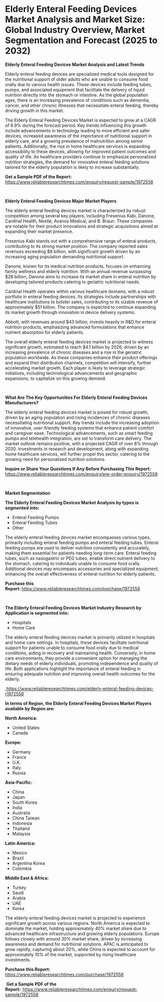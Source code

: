 <p><h1>Elderly Enteral Feeding Devices Market Analysis and Market Size: Global Industry Overview, Market Segmentation and Forecast (2025 to 2032)</h1></p><p><strong>Elderly Enteral Feeding Devices Market Analysis and Latest Trends</strong></p>
<p><p>Elderly enteral feeding devices are specialized medical tools designed for the nutritional support of older adults who are unable to consume food orally due to various health issues. These devices include feeding tubes, pumps, and associated equipment that facilitate the delivery of liquid nutrition directly into the stomach or intestine. As the global population ages, there is an increasing prevalence of conditions such as dementia, cancer, and other chronic illnesses that necessitate enteral feeding, thereby driving growth in this market.</p><p>The Elderly Enteral Feeding Devices Market is expected to grow at a CAGR of 8.9% during the forecast period. Key trends influencing this growth include advancements in technology leading to more efficient and safer devices, increased awareness of the importance of nutritional support in elderly care, and a growing prevalence of malnutrition among senior patients. Additionally, the rise in home healthcare services is expanding accessibility to these devices, allowing for improved patient outcomes and quality of life. As healthcare providers continue to emphasize personalized nutrition strategies, the demand for innovative enteral feeding solutions tailored for the elderly population is likely to increase substantially.</p></p>
<p><strong>Get a Sample PDF of the Report:&nbsp;</strong> <a href="https://www.reliableresearchtimes.com/enquiry/request-sample/1972558?utm_campaign=3256&utm_medium=2&utm_source=Github&utm_content=ia&utm_term=16042025&utm_id=elderly-enteral-feeding-devices">https://www.reliableresearchtimes.com/enquiry/request-sample/1972558</a></p>
<p>&nbsp;</p>
<p><strong>Elderly Enteral Feeding Devices Major Market Players</strong></p>
<p><p>The elderly enteral feeding devices market is characterized by robust competition among several key players, including Fresenius Kabi, Danone, Cardinal Health, Nestlé, Avanos Medical, and B. Braun. These companies are notable for their product innovations and strategic acquisitions aimed at expanding their market presence.</p><p>Fresenius Kabi stands out with a comprehensive range of enteral products, contributing to its strong market position. The company reported sales revenues exceeding $8 billion, with significant growth driven by an increasing aging population demanding nutritional support.</p><p>Danone, known for its medical nutrition products, focuses on enhancing family wellness and elderly nutrition. With an annual revenue surpassing $28 billion, Danone aims to increase its market share in enteral nutrition by developing tailored products catering to geriatric nutritional needs.</p><p>Cardinal Health operates within various healthcare domains, with a robust portfolio in enteral feeding devices. Its strategies include partnerships with healthcare institutions to bolster sales, contributing to its sizable revenue of approximately $51 billion. The company is expected to continue expanding its market growth through innovation in device delivery systems.</p><p>Abbott, with revenues around $43 billion, invests heavily in R&D for enteral nutrition products, emphasizing advanced formulations that enhance nutrient absorption for elderly patients.</p><p>The overall elderly enteral feeding devices market is projected to witness significant growth, estimated to reach $4.1 billion by 2026, driven by an increasing prevalence of chronic diseases and a rise in the geriatric population worldwide. As these companies enhance their product offerings and expand their distribution channels, competition will intensify, further accelerating market growth. Each player is likely to leverage strategic initiatives, including technological advancements and geographic expansions, to capitalize on this growing demand.</p></p>
<p>&nbsp;</p>
<p><strong>What Are The Key Opportunities For Elderly Enteral Feeding Devices Manufacturers?</strong></p>
<p><p>The elderly enteral feeding devices market is poised for robust growth, driven by an aging population and rising incidences of chronic diseases necessitating nutritional support. Key trends include the increasing adoption of innovative, user-friendly feeding systems that enhance patient comfort and caregiver ease. Technological advancements, such as smart feeding pumps and telehealth integration, are set to transform care delivery. The market outlook remains positive, with a projected CAGR of over 8% through 2030. Investments in research and development, along with expanding home healthcare services, will further propel this sector, catering to the growing need for personalized nutrition solutions.</p></p>
<p><strong>Inquire or Share Your Questions If Any Before Purchasing This Report:</strong> <a href="https://www.reliableresearchtimes.com/enquiry/pre-order-enquiry/1972558?utm_campaign=3256&utm_medium=2&utm_source=Github&utm_content=ia&utm_term=16042025&utm_id=elderly-enteral-feeding-devices">https://www.reliableresearchtimes.com/enquiry/pre-order-enquiry/1972558</a></p>
<p>&nbsp;</p>
<p><strong>Market Segmentation</strong></p>
<p><strong>The Elderly Enteral Feeding Devices Market Analysis by types is segmented into:</strong></p>
<p><ul><li>Enteral Feeding Pumps</li><li>Enteral Feeding Tubes</li><li>Other</li></ul></p>
<p><p>The elderly enteral feeding devices market encompasses various types, primarily including enteral feeding pumps and enteral feeding tubes. Enteral feeding pumps are used to deliver nutrition consistently and accurately, making them essential for patients needing long-term care. Enteral feeding tubes, such as nasogastric or PEG tubes, enable direct nutrient delivery to the stomach, catering to individuals unable to consume food orally. Additional devices may encompass accessories and specialized equipment, enhancing the overall effectiveness of enteral nutrition for elderly patients.</p></p>
<p><strong>Purchase this Report:&nbsp;</strong><a href="https://www.reliableresearchtimes.com/purchase/1972558?utm_campaign=3256&utm_medium=2&utm_source=Github&utm_content=ia&utm_term=16042025&utm_id=elderly-enteral-feeding-devices">https://www.reliableresearchtimes.com/purchase/1972558</a></p>
<p>&nbsp;</p>
<p><strong>The Elderly Enteral Feeding Devices Market Industry Research by Application is segmented into:</strong></p>
<p><ul><li>Hospitals</li><li>Home Care</li></ul></p>
<p><p>The elderly enteral feeding devices market is primarily utilized in hospitals and home care settings. In hospitals, these devices facilitate nutritional support for patients unable to consume food orally due to medical conditions, aiding in recovery and maintaining health. Conversely, in home care environments, they provide a convenient option for managing the dietary needs of elderly individuals, promoting independence and quality of life. Both applications highlight the importance of enteral feeding in ensuring adequate nutrition and improving overall health outcomes for the elderly.</p></p>
<p><a href="https://www.reliableresearchtimes.com/elderly-enteral-feeding-devices-r1972558?utm_campaign=3256&utm_medium=2&utm_source=Github&utm_content=ia&utm_term=16042025&utm_id=elderly-enteral-feeding-devices">&nbsp;https://www.reliableresearchtimes.com/elderly-enteral-feeding-devices-r1972558</a></p>
<p><strong>In terms of Region, the Elderly Enteral Feeding Devices Market Players available by Region are:</strong></p>
<p>
    <p> <strong> North America: </strong>
        <ul>
            <li>United States</li>
            <li>Canada</li>
        </ul>
        </p> 
    <p> <strong> Europe: </strong>
        <ul>
            <li>Germany</li>
            <li>France</li>
            <li>U.K.</li>
            <li>Italy</li>
            <li>Russia</li>
        </ul>
        </p> 
    <p> <strong> Asia-Pacific: </strong>
        <ul>
            <li>China</li>
            <li>Japan</li>
            <li>South Korea</li>
            <li>India</li>
            <li>Australia</li>
            <li>China Taiwan</li>
            <li>Indonesia</li>
            <li>Thailand</li>
            <li>Malaysia</li>
        </ul>
        </p> 
    <p> <strong> Latin America: </strong>
        <ul>
            <li>Mexico</li>
            <li>Brazil</li>
            <li>Argentina Korea</li>
            <li>Colombia</li>
        </ul>
        </p> 
    <p> <strong> Middle East & Africa: </strong>
        <ul>
            <li>Turkey</li>
            <li>Saudi</li>
            <li>Arabia</li>
            <li>UAE</li>
            <li>Korea</li>
        </ul>
    </p>
    </p>
<p><p>The elderly enteral feeding devices market is projected to experience significant growth across various regions. North America is expected to dominate the market, holding approximately 40% market share due to advanced healthcare infrastructure and growing elderly populations. Europe follows closely with around 30% market share, driven by increasing awareness and demand for nutritional solutions. APAC is anticipated to grow rapidly, capturing about 20%, while China is expected to account for approximately 10% of the market, supported by rising healthcare investments.</p></p>
<p><strong>Purchase this Report: </strong><a href="https://www.reliableresearchtimes.com/purchase/1972558?utm_campaign=3256&utm_medium=2&utm_source=Github&utm_content=ia&utm_term=16042025&utm_id=elderly-enteral-feeding-devices">https://www.reliableresearchtimes.com/purchase/1972558</a></p>
<p>&nbsp;<strong>Get a Sample PDF of the Report:&nbsp;&nbsp;</strong><a href="https://www.reliableresearchtimes.com/enquiry/request-sample/1972558?utm_campaign=3256&utm_medium=2&utm_source=Github&utm_content=ia&utm_term=16042025&utm_id=elderly-enteral-feeding-devices">https://www.reliableresearchtimes.com/enquiry/request-sample/1972558</a></p>
<p><strong></strong></p>
<p><p></p><p></p><p></p></p>